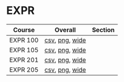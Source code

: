 # EXPR

| Course | Overall | Section |
| ------ | ------- | ------- |
| EXPR 100 | [csv](https://github.com/UCSD-Historical-Enrollment-Data/2024Spring/blob/main/overall/EXPR%20100.csv), [png](https://raw.githubusercontent.com/UCSD-Historical-Enrollment-Data/2024Spring/main/plot_overall/EXPR%20100.png), [wide](https://raw.githubusercontent.com/UCSD-Historical-Enrollment-Data/2024Spring/main/plot_overall_wide/EXPR%20100.png) |  |
| EXPR 105 | [csv](https://github.com/UCSD-Historical-Enrollment-Data/2024Spring/blob/main/overall/EXPR%20105.csv), [png](https://raw.githubusercontent.com/UCSD-Historical-Enrollment-Data/2024Spring/main/plot_overall/EXPR%20105.png), [wide](https://raw.githubusercontent.com/UCSD-Historical-Enrollment-Data/2024Spring/main/plot_overall_wide/EXPR%20105.png) |  |
| EXPR 201 | [csv](https://github.com/UCSD-Historical-Enrollment-Data/2024Spring/blob/main/overall/EXPR%20201.csv), [png](https://raw.githubusercontent.com/UCSD-Historical-Enrollment-Data/2024Spring/main/plot_overall/EXPR%20201.png), [wide](https://raw.githubusercontent.com/UCSD-Historical-Enrollment-Data/2024Spring/main/plot_overall_wide/EXPR%20201.png) |  |
| EXPR 205 | [csv](https://github.com/UCSD-Historical-Enrollment-Data/2024Spring/blob/main/overall/EXPR%20205.csv), [png](https://raw.githubusercontent.com/UCSD-Historical-Enrollment-Data/2024Spring/main/plot_overall/EXPR%20205.png), [wide](https://raw.githubusercontent.com/UCSD-Historical-Enrollment-Data/2024Spring/main/plot_overall_wide/EXPR%20205.png) |  |
